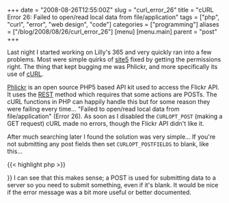 +++
date = "2008-08-26T12:55:00Z"
slug = "curl_error_26"
title = "cURL Error 26: Failed to open/read local data from file/application"
tags = ["php", "curl", "error", "web design", "code"]
categories = ["programming"]
aliases = ["/blog/2008/08/26/curl_error_26"]
[menu]
  [menu.main]
    parent = "post"
+++

Last night I started working on Lilly's 365 and very quickly ran into a few problems.  Most were simple quirks of [site5](http://www.site5.com/in.php?id=51960) fixed by getting the permissions right.  The thing that kept bugging me was Phlickr, and more specifically its use of [cURL](http://curl.haxx.se/).

[Phlickr](http://phlickr.sourceforge.net) is an open source PHP5 based API kit used to access the Flickr API.  It uses the [REST](http://en.wikipedia.org/wiki/REST) method which requires that some actions are POSTs.  The cURL functions in PHP can happily handle this but for some reason they were failing every time... "Failed to open/read local data from file/application" (Error 26).  As soon as I disabled the `CURLOPT_POST` (making a GET request) cURL made no errors, though the Flickr API didn't like it.

After much searching later I found the solution was very simple...  If you're not submitting any post fields then set `CURLOPT_POSTFIELDS` to blank, like this...

{{< highlight php >}}
<?php
$ch = curl_init($url);
// make sure we submit this as a post
curl_setopt($ch, CURLOPT_POST, true);
if (isset($postParams)) {
    curl_setopt($ch, CURLOPT_POSTFIELDS, $postParams);
}
else {
    curl_setopt($ch, CURLOPT_POSTFIELDS, '');
}
{{< /highlight >}}

I can see that this makes sense; a POST is used for submitting data to a server so you need to submit something, even if it's blank.  It would be nice if the error message was a bit more useful or better documented.
